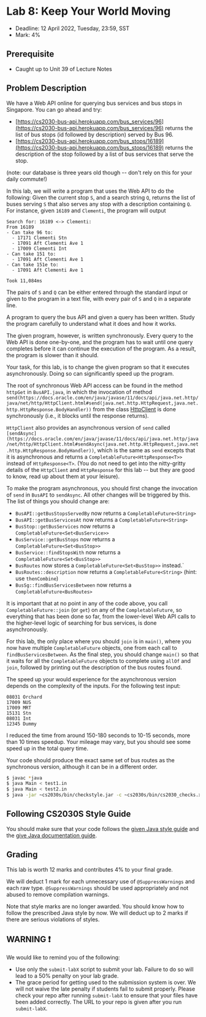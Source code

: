 # Lab 8: Keep Your World Moving

- Deadline: 12 April 2022, Tuesday, 23:59, SST
- Mark: 4%

## Prerequisite

- Caught up to Unit 39 of Lecture Notes

## Problem Description

We have a Web API online for querying bus services and bus stops in Singapore.  You can go ahead and try:

- [https://cs2030-bus-api.herokuapp.com/bus_services/96](https://cs2030-bus-api.herokuapp.com/bus_services/96) returns the list of bus stops (id followed by description) served by Bus 96.
- [https://cs2030-bus-api.herokuapp.com/bus_stops/16189](https://cs2030-bus-api.herokuapp.com/bus_stops/16189) returns the description of the stop followed by a list of bus services that serve the stop.

(note: our database is three years old though -- don't rely on this for your daily commute!)

In this lab, we will write a program that uses the Web API to do the following: Given the current stop `S`, and a search string `Q`, returns the list of buses serving `S` that also serves any stop with a description containing `Q`.  For instance, given `16189` and `Clementi`, the program will output

```
Search for: 16189 <-> Clementi:
From 16189
- Can take 96 to:
  - 17171 Clementi Stn
  - 17091 Aft Clementi Ave 1
  - 17009 Clementi Int
- Can take 151 to:
  - 17091 Aft Clementi Ave 1
- Can take 151e to:
  - 17091 Aft Clementi Ave 1

Took 11,084ms
```

The pairs of `S` and `Q` can be either entered through the standard input or given to the program in a text file, with every pair of `S` and `Q` in a separate line.

A program to query the bus API and given a query has been written.  Study the program carefully to understand what it does and how it works.

The given program, however, is written synchronously.  Every query to the Web API is done one-by-one, and the program has to wait until one query completes before it can continue the execution of the program.  As a result, the program is slower than it should.

Your task, for this lab, is to change the given program so that it executes asynchronously.  Doing so can significantly speed up the program.  

The root of synchronous Web API access can be found in the method `httpGet` in `BusAPI.java`, in which the invocation of method `send(https://docs.oracle.com/en/java/javase/11/docs/api/java.net.http/java/net/http/HttpClient.html#send(java.net.http.HttpRequest,java.net.http.HttpResponse.BodyHandler))` from the class [HttpClient](https://docs.oracle.com/en/java/javase/11/docs/api/java.net.http/java/net/http/HttpClient.html) is done synchronously (i.e., it blocks until the response returns).    

`HttpClient` also provides an asynchronous version of `send` called `[sendAsync](https://docs.oracle.com/en/java/javase/11/docs/api/java.net.http/java/net/http/HttpClient.html#sendAsync(java.net.http.HttpRequest,java.net.http.HttpResponse.BodyHandler))`, which is the same as `send` excepts that it is asynchronous and returns a `CompletableFuture<HttpResponse<T>>` instead of `HttpResponse<T>`.  (You do not need to get into the nitty-gritty details of the `HttpClient` and `HttpResponse` for this lab -- but they are good to know, read up about them at your leisure).

To make the program asynchronous, you should first change the invocation of `send` in `BusAPI` to `sendAsync`.  All other changes will be triggered by this.  The list of things you should change are:

- `BusAPI::getBusStopsServedBy` now returns a `CompletableFuture<String>`
- `BusAPI::getBusServicesAt` now returns a `CompletableFuture<String>`
- `BusStop::getBusServices` now returns a `CompletableFuture<Set<BusService>>`
- `BusService::getBusStops` now returns a `CompletableFuture<Set<BusStop>>`
- `BusService::findStopsWith` now returns a `CompletableFuture<Set<BusStop>>`
- `BusRoutes` now stores a `CompletableFuture<Set<BusStop>>` instead.`
- `BusRoutes::description` now returns a `CompletableFuture<String>` (hint: use `thenCombine`)
- `BusSg::findBusServicesBetween` now returns a `CompletableFuture<BusRoutes>`

It is important that at no point in any of the code above, you call `CompletableFuture::join` (or `get`) on any of the `CompletableFuture`, so everything that has been done so far, from the lower-level Web API calls to the higher-level logic of searching for bus services, is done asynchronously.

For this lab, the only place where you should `join` is in `main()`, where you now have multiple `CompletableFuture` objects, one from each call to `findBusServicesBetween`.  As the final step, you should change `main()` so that it waits for all the `CompletableFuture` objects to complete using `allOf` and `join`, followed by printing out the description of the bus routes found.

The speed up your would experience for the asynchronous version depends on the complexity of the inputs.  For the following test input:
```
08031 Orchard
17009 NUS
17009 MRT
15131 Stn
08031 Int
12345 Dummy
```
I reduced the time from around 150-180 seconds to 10-15 seconds, more than 10 times speedup.  Your mileage may vary, but you should see some speed up in the total query time.

Your code should produce the exact same set of bus routes as the synchronous version, although it can be in a different order.

```bash
$ javac *java
$ java Main < test1.in
$ java Main < test2.in
$ java -jar ~cs2030s/bin/checkstyle.jar -c ~cs2030s/bin/cs2030_checks.xml *.java
```

## Following CS2030S Style Guide

You should make sure that your code follows the [given Java style guide](https://nus-cs2030s.github.io/2021-s2/style.html) and the [give Java documentation guide](https://nus-cs2030s.github.io/2021-s2/javadoc.html).

## Grading

This lab is worth 12 marks and contributes 4% to your final grade.

We will deduct 1 mark for each unnecessary use of `@SuppressWarnings` and each raw type.  `@SuppressWarnings` should be used appropriately and not abused to remove compilation warnings.

Note that style marks are no longer awarded.  You should know how to follow the prescribed Java style by now.  We will deduct up to 2 marks if there are serious violations of styles.


## WARNING ❗️

We would like to remind you of the following:

- Use only the `submit-labX` script to submit your lab.  Failure to do so will lead to a 50% penalty on your lab grade.
- The grace period for getting used to the submission system is over.  We will not waive the late penalty if students fail to submit properly.  Please check your repo after running `submit-labX` to ensure that your files have been added correctly. The URL to your repo is given after you run `submit-labX`.
